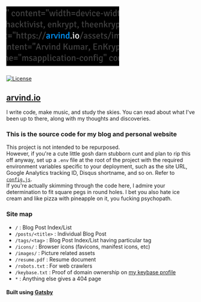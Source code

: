 # [<img src="https://raw.githubusercontent.com/EnKrypt/arvind.io/master/static/images/preview.png" width="300" />](https://arvind.io)


[![License](https://img.shields.io/github/license/EnKrypt/arvind.io.svg)](https://raw.githubusercontent.com/EnKrypt/arvind.io/master/LICENSE)

 ## [arvind.io](https://arvind.io)

 I write code, make music, and study the skies. You can read about what I've been up to there, along with my thoughts and discoveries.

 ### This is the source code for my blog and personal website

 This project is not intended to be repurposed. \
 However, if you're a cute little gosh darn stubborn cunt and plan to rip this off anyway, set up a `.env` file at the root of the project with the required environment variables specific to your deployment, such as the site URL, Google Analytics tracking ID, Disqus shortname, and so on. Refer to [`config.js`](https://github.com/EnKrypt/arvind.io/blob/master/config.js). \
 If you're actually skimming through the code here, I admire your determination to fit square pegs in round holes. I bet you also hate ice cream and like pizza with pineapple on it, you fucking psychopath.

 ### Site map

 * `/` : Blog Post Index/List
 * `/posts/<title>` : Individual Blog Post
 * `/tags/<tag>` : Blog Post Index/List having particular tag
 * `/icons/` : Browser icons (favicons, manifest icons, etc)
 * `/images/` : Picture related assets
 * `/resume.pdf` : Resume document
 * `/robots.txt` : For web crawlers
 * `/keybase.txt` : Proof of domain ownership on [my keybase profile](https://keybase.io/enkrypt)
 * `*` : Anything else gives a 404 page

 #### Built using [Gatsby](https://www.gatsbyjs.org/)
